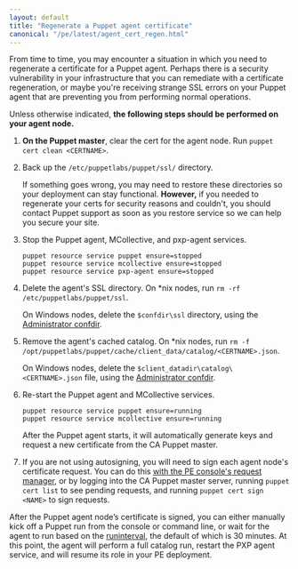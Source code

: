 ```yaml
---
layout: default
title: "Regenerate a Puppet agent certificate"
canonical: "/pe/latest/agent_cert_regen.html"
---
```


From time to time, you may encounter a situation in which you need to regenerate a certificate for a Puppet agent. Perhaps there is a security vulnerability in your infrastructure that you can remediate with a certificate regeneration, or maybe you're receiving strange SSL errors on your Puppet agent that are preventing you from performing normal operations.

Unless otherwise indicated, **the following steps should be performed on your agent node.**

1. **On the Puppet master**, clear the cert for the agent node. Run `puppet cert clean <CERTNAME>`.

2. Back up the `/etc/puppetlabs/puppet/ssl/` directory.

   If something goes wrong, you may need to restore these directories so your deployment can stay functional. **However,** if you needed to regenerate your certs for security reasons and couldn't, you should contact Puppet support as soon as you restore service so we can help you secure your site.

3. Stop the Puppet agent, MCollective, and pxp-agent services.

   ~~~
   puppet resource service puppet ensure=stopped
   puppet resource service mcollective ensure=stopped
   puppet resource service pxp-agent ensure=stopped
   ~~~

4. Delete the agent's SSL directory. On \*nix nodes, run `rm -rf /etc/puppetlabs/puppet/ssl`.

   On Windows nodes, delete the `$confdir\ssl` directory, using the [Administrator confdir]({{puppet}}/dirs_confdir.html#location).

5. Remove the agent's cached catalog. On \*nix nodes, run `rm -f /opt/puppetlabs/puppet/cache/client_data/catalog/<CERTNAME>.json`.

   On Windows nodes, delete the `$client_datadir\catalog\<CERTNAME>.json` file, using the [Administrator confdir]({{puppet}}/dirs_confdir.html#location).

6. Re-start the Puppet agent and MCollective services.

   ~~~
   puppet resource service puppet ensure=running
   puppet resource service mcollective ensure=running
   ~~~

   After the Puppet agent starts, it will automatically generate keys and request a new certificate from the CA Puppet master.

7. If you are not using autosigning, you will need to sign each agent node's certificate request. You can do this [with the PE console's request manager](./console_cert_mgmt.html), or by logging into the CA Puppet master server, running `puppet cert list` to see pending requests, and running `puppet cert sign <NAME>` to sign requests.


After the Puppet agent node’s certificate is signed, you can either manually kick off a Puppet run from the console or command line, or wait for the agent to run based on the [runinterval]({{puppet}}/configuration.html#runinterval), the default of which is 30 minutes. At this point, the agent will perform a full catalog run, restart the PXP agent service, and will resume its role in your PE deployment.
